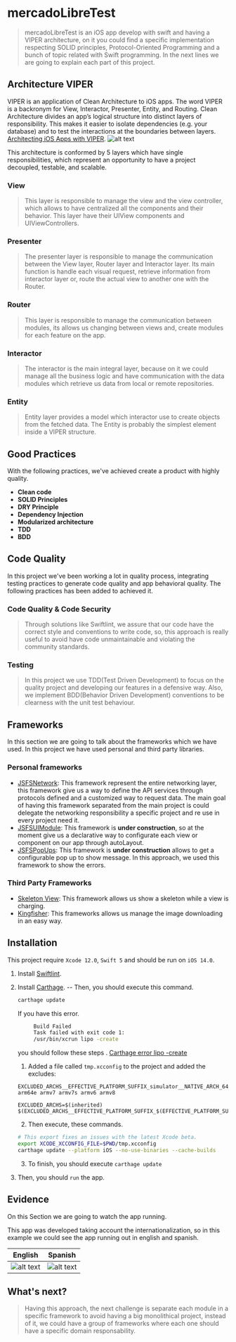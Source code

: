 # mercadoLibreTest

> mercadoLibreTest is an iOS app develop with swift and having a VIPER architecture, on it you could find a specific implementation respecting SOLID principles, Protocol-Oriented Programming and a bunch of topic related with Swift programming. In the next lines we are going to explain each part of this project.

## Architecture VIPER

VIPER is an application of Clean Architecture to iOS apps. The word VIPER is a backronym for View, Interactor, Presenter, Entity, and Routing. Clean Architecture divides an app’s logical structure into distinct layers of responsibility. This makes it easier to isolate dependencies (e.g. your database) and to test the interactions at the boundaries between layers. [Architecting iOS Apps with VIPER](https://www.objc.io/issues/13-architecture/viper/).
![alt text](https://miro.medium.com/max/1021/1*6W73TuYu1DWi9JY4_Uh8aA.png)

This architecture is conformed by 5 layers which have single responsibilities, which represent an opportunity to have a project decoupled, testable, and scalable.

### View
> This layer is responsible to manage the view and the view controller, which allows to have centralized all the components and their behavior. This layer have their UIView components and UIViewControllers.

### Presenter
> The presenter layer is responsible to manage the communication between the View layer, Router layer and Interactor layer. Its main function is handle each visual request, retrieve information from interactor layer or, route the actual view to another one with the Router.

### Router
> This layer is responsible to manage the communication between modules, its allows us changing between views and, create modules for each feature on the app.

### Interactor
> The interactor is the main integral layer, because on it we could manage all the business logic and have communication with the data modules which retrieve us data from local or remote repositories.

### Entity 
> Entity layer provides a model which interactor use to create objects from the fetched data. The Entity is probably the simplest element inside a VIPER structure.

## Good Practices
With the following practices, we've achieved create a product with highly quality.
- **Clean code**
- **SOLID Principles**
- **DRY Principle**
- **Dependency Injection**
- **Modularized architecture**
- **TDD**
- **BDD**

## Code Quality
In this project we've been working a lot in quality process, integrating testing practices to generate code quality and 
 app behavioral quality. The following practices has been added to achieved it.
 
 ### Code Quality & Code Security
 
 > Through solutions like Swiftlint, we assure that our code have the correct style and conventions to write code, so, this approach is really useful to avoid have code unmaintainable and violating the community standards.
 
 ### Testing
 
 > In this project we use TDD(Test Driven Development) to focus on the quality project and developing our features in a defensive way.
Also, we implement BDD(Behavior Driven Development) conventions to be clearness with the unit test behaviour.

## Frameworks
In this section we are going to talk about the frameworks which we have used. In this project we have used personal and third party libraries.

### Personal frameworks
- [JSFSNetwork](https://github.com/sebas8632/JSFSNetwork): This framework represent the entire networking layer, this  framework give us a way to define the API services through protocols defined and a customized way to request data. The main goal of having this framework separated from the main project is could delegate the networking responsibility a specific project and re use in every project need it.
- [JSFSUIModule](https://github.com/sebas8632/JSFSUIModule): This framework is **under construction**, so at the moment give us a declarative way to configurate each view or component on our app through autoLayout.
- [JSFSPopUps](https://github.com/sebas8632/JSFSPopUps): This framework is **under construction** allows to get a configurable pop up to show message. In this approach, we used this framework to show the errors.

### Third Party Frameworks
- [Skeleton View](https://github.com/Juanpe/SkeletonView): This framework allows us show a skeleton while a view is charging.
- [Kingfisher](https://github.com/onevcat/Kingfisher): This frameworks allows us manage the image downloading in an easy way.

## Installation

This project require  `Xcode 12.0`, `Swift 5` and should be run on `iOS 14.0`.

1. Install [Swiftlint](https://github.com/realm/SwiftLint).
2. Install [Carthage](https://github.com/Carthage/Carthage).
-- Then, you should execute this command.
    ```sh
    carthage update
    ```

    If you have this error.
    ```sh
         Build Failed
         Task failed with exit code 1:
         /usr/bin/xcrun lipo -create
	```
	you should follow these steps . [Carthage error lipo -create](https://github.com/Carthage/Carthage/issues/3019)
	
	1. Added a file called `tmp.xcconfig` to the project and added the excludes:
	```
	EXCLUDED_ARCHS__EFFECTIVE_PLATFORM_SUFFIX_simulator__NATIVE_ARCH_64_BIT_x86_64=arm64 arm64e armv7 armv7s armv6 armv8
    
    EXCLUDED_ARCHS=$(inherited) $(EXCLUDED_ARCHS__EFFECTIVE_PLATFORM_SUFFIX_$(EFFECTIVE_PLATFORM_SUFFIX)__NATIVE_ARCH_64_BIT_$(NATIVE_ARCH_64_BIT))
	```
	2. Then execute, these commands. 
	```sh
    # This export fixes an issues with the latest Xcode beta.
    export XCODE_XCCONFIG_FILE=$PWD/tmp.xcconfig
    carthage update --platform iOS --no-use-binaries --cache-builds
	```
	3. To finish, you should execute `carthage update`

3. Then, you should `run` the app.

## Evidence
On this Section we are going to watch the app running.

This app was developed taking account the internationalization, so in this example we could see the app running out in english and spanish.

| English | Spanish |
| ------- | ------- |
|![alt text](https://github.com/sebas8632/mercadoLibreTest/blob/master/meli_english_gif.gif) | ![alt text](https://github.com/sebas8632/mercadoLibreTest/blob/master/meli_spanish_gif.gif)|

## What's next?
> Having this approach, the next challenge is separate each module in a specific framework to avoid having a big monolithical project, instead of it, we could have a group of frameworks where each one should have a specific domain responsability.
